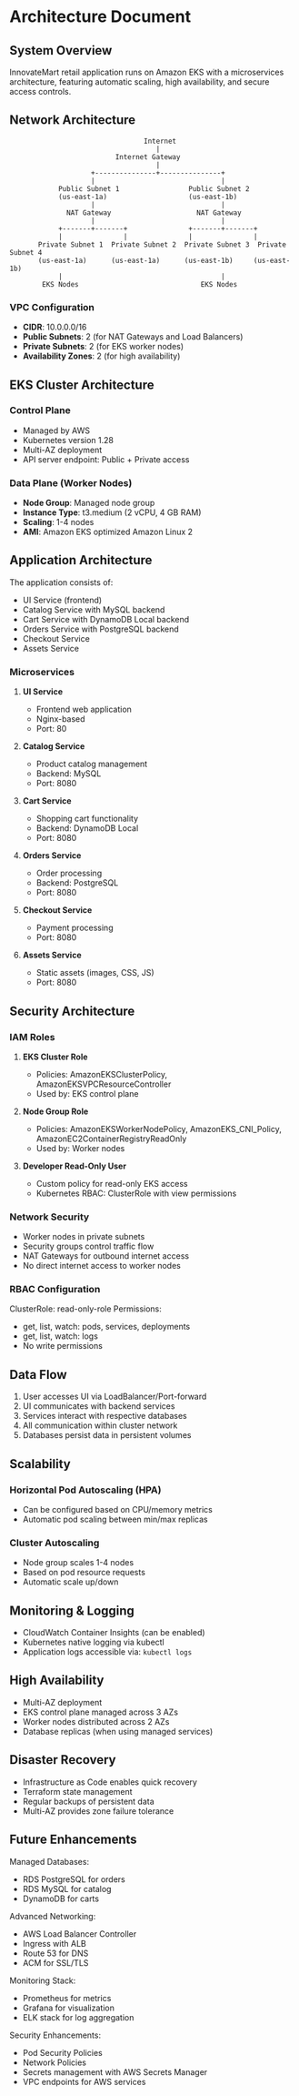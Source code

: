 # Architecture Document

## System Overview

InnovateMart retail application runs on Amazon EKS with a microservices architecture, featuring automatic scaling, high availability, and secure access controls.

## Network Architecture

```
                                 Internet
                                    |
                          Internet Gateway
                                    |
                    +---------------+---------------+
                    |                               |
            Public Subnet 1                 Public Subnet 2
            (us-east-1a)                    (us-east-1b)
                    |                               |
              NAT Gateway                     NAT Gateway
                    |                               |
            +-------+-------+               +-------+-------+
            |               |               |               |
       Private Subnet 1  Private Subnet 2  Private Subnet 3  Private Subnet 4
       (us-east-1a)      (us-east-1a)      (us-east-1b)     (us-east-1b)
            |                                       |
        EKS Nodes                              EKS Nodes
```

### VPC Configuration
- **CIDR**: 10.0.0.0/16
- **Public Subnets**: 2 (for NAT Gateways and Load Balancers)
- **Private Subnets**: 2 (for EKS worker nodes)
- **Availability Zones**: 2 (for high availability)

## EKS Cluster Architecture

### Control Plane
- Managed by AWS
- Kubernetes version 1.28
- Multi-AZ deployment
- API server endpoint: Public + Private access

### Data Plane (Worker Nodes)
- **Node Group**: Managed node group
- **Instance Type**: t3.medium (2 vCPU, 4 GB RAM)
- **Scaling**: 1-4 nodes
- **AMI**: Amazon EKS optimized Amazon Linux 2

## Application Architecture

The application consists of:
- UI Service (frontend)
- Catalog Service with MySQL backend
- Cart Service with DynamoDB Local backend
- Orders Service with PostgreSQL backend
- Checkout Service
- Assets Service

### Microservices

1. **UI Service**
   - Frontend web application
   - Nginx-based
   - Port: 80

2. **Catalog Service**
   - Product catalog management
   - Backend: MySQL
   - Port: 8080

3. **Cart Service**
   - Shopping cart functionality
   - Backend: DynamoDB Local
   - Port: 8080

4. **Orders Service**
   - Order processing
   - Backend: PostgreSQL
   - Port: 8080

5. **Checkout Service**
   - Payment processing
   - Port: 8080

6. **Assets Service**
   - Static assets (images, CSS, JS)
   - Port: 8080

## Security Architecture

### IAM Roles

1. **EKS Cluster Role**
   - Policies: AmazonEKSClusterPolicy, AmazonEKSVPCResourceController
   - Used by: EKS control plane

2. **Node Group Role**
   - Policies: AmazonEKSWorkerNodePolicy, AmazonEKS_CNI_Policy, AmazonEC2ContainerRegistryReadOnly
   - Used by: Worker nodes

3. **Developer Read-Only User**
   - Custom policy for read-only EKS access
   - Kubernetes RBAC: ClusterRole with view permissions

### Network Security

- Worker nodes in private subnets
- Security groups control traffic flow
- NAT Gateways for outbound internet access
- No direct internet access to worker nodes

### RBAC Configuration

ClusterRole: read-only-role
Permissions:
- get, list, watch: pods, services, deployments
- get, list, watch: logs
- No write permissions

## Data Flow

1. User accesses UI via LoadBalancer/Port-forward
2. UI communicates with backend services
3. Services interact with respective databases
4. All communication within cluster network
5. Databases persist data in persistent volumes

## Scalability

### Horizontal Pod Autoscaling (HPA)
- Can be configured based on CPU/memory metrics
- Automatic pod scaling between min/max replicas

### Cluster Autoscaling
- Node group scales 1-4 nodes
- Based on pod resource requests
- Automatic scale up/down

## Monitoring & Logging

- CloudWatch Container Insights (can be enabled)
- Kubernetes native logging via kubectl
- Application logs accessible via: `kubectl logs`

## High Availability

- Multi-AZ deployment
- EKS control plane managed across 3 AZs
- Worker nodes distributed across 2 AZs
- Database replicas (when using managed services)

## Disaster Recovery

- Infrastructure as Code enables quick recovery
- Terraform state management
- Regular backups of persistent data
- Multi-AZ provides zone failure tolerance

## Future Enhancements

Managed Databases:
- RDS PostgreSQL for orders
- RDS MySQL for catalog
- DynamoDB for carts

Advanced Networking:
- AWS Load Balancer Controller
- Ingress with ALB
- Route 53 for DNS
- ACM for SSL/TLS

Monitoring Stack:
- Prometheus for metrics
- Grafana for visualization
- ELK stack for log aggregation

Security Enhancements:
- Pod Security Policies
- Network Policies
- Secrets management with AWS Secrets Manager
- VPC endpoints for AWS services
